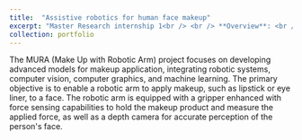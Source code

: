 ```yaml
---
title:  "Assistive robotics for human face makeup"
excerpt: "Master Research internship 1<br /> <br /> **Overview**: <br /> <br/><img src=' MURA robot.jpg'/>"
collection: portfolio
---
```


The MURA (Make Up with Robotic Arm) project focuses on developing advanced models for makeup application, integrating robotic systems, computer vision, computer graphics, and machine learning. The primary objective is to enable a robotic arm to apply makeup, such as lipstick or eye liner, to a face. The robotic arm is equipped with a gripper enhanced with force sensing capabilities to hold the makeup product and measure the applied force, as well as a depth camera for accurate perception of the person's face. 
